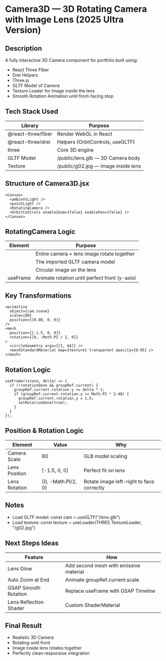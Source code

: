 # Camera3D — 3D Rotating Camera with Image Lens (2025 Ultra Version)

## Description

A fully interactive 3D Camera component for portfolio built using:

- React Three Fiber
- Drei Helpers
- Three.js
- GLTF Model of Camera
- Texture Loader for Image inside the lens
- Smooth Rotation Animation until front-facing stop

## Tech Stack Used

| Library            | Purpose                             |
| ------------------ | ----------------------------------- |
| @react-three/fiber | Render WebGL in React               |
| @react-three/drei  | Helpers (OrbitControls, useGLTF)    |
| three              | Core 3D engine                      |
| GLTF Model         | /public/lens.glb — 3D Camera body   |
| Texture            | /public/g02.jpg — Image inside lens |

## Structure of Camera3D.jsx

```
<Canvas>
  <ambientLight />
  <pointLight />
  <RotatingCamera />
  <OrbitControls enableZoom={false} enablePan={false} />
</Canvas>
```

## RotatingCamera Logic

| Element                          | Purpose                                       |
| -------------------------------- | --------------------------------------------- |
| <group ref={groupRef}>           | Entire camera + lens image rotate together    |
| <primitive object={cam.scene} /> | The imported GLTF camera model                |
| <mesh>                           | Circular image on the lens                    |
| useFrame                         | Animate rotation until perfect front (y-axis) |

## Key Transformations

```
<primitive
  object={cam.scene}
  scale={80}
  position={[0.08, 0, 0]}
/>
<mesh
  position={[-1.5, 0, 0]}
  rotation={[0, -Math.PI / 2, 0]}
>
  <circleGeometry args={[1, 64]} />
  <meshStandardMaterial map={texture} transparent opacity={0.95} />
</mesh>
```

## Rotation Logic

```
useFrame((state, delta) => {
  if (!rotationDone && groupRef.current) {
    groupRef.current.rotation.y += delta * 1;
    if (groupRef.current.rotation.y >= Math.PI * 2.48) {
      groupRef.current.rotation.y = 1.5;
      setRotationDone(true);
    }
  }
});
```

## Position & Rotation Logic

| Element       | Value              | Why                                       |
| ------------- | ------------------ | ----------------------------------------- |
| Camera Scale  | 80                 | GLB model scaling                         |
| Lens Position | [-1.5, 0, 0]       | Perfect fit on lens                       |
| Lens Rotation | [0, -Math.PI/2, 0] | Rotate image left-right to face correctly |

## Notes

- Load GLTF model: const cam = useGLTF("/lens.glb")
- Load texture: const texture = useLoader(THREE.TextureLoader, "/g02.jpg")

## Next Steps Ideas

| Feature                | How                                    |
| ---------------------- | -------------------------------------- |
| Lens Glow              | Add second mesh with emissive material |
| Auto Zoom at End       | Animate groupRef.current.scale         |
| GSAP Smooth Rotation   | Replace useFrame with GSAP Timeline    |
| Lens Reflection Shader | Custom ShaderMaterial                  |

## Final Result

- Realistic 3D Camera
- Rotating until front
- Image inside lens rotates together
- Perfectly clean responsive integration
